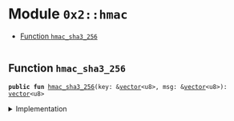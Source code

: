
<a name="0x2_hmac"></a>

# Module `0x2::hmac`



-  [Function `hmac_sha3_256`](#0x2_hmac_hmac_sha3_256)


<pre><code></code></pre>



<a name="0x2_hmac_hmac_sha3_256"></a>

## Function `hmac_sha3_256`



<pre><code><b>public</b> <b>fun</b> <a href="../../dependencies/mgo-framework/hmac.md#0x2_hmac_hmac_sha3_256">hmac_sha3_256</a>(key: &<a href="../../dependencies/move-stdlib/vector.md#0x1_vector">vector</a>&lt;u8&gt;, msg: &<a href="../../dependencies/move-stdlib/vector.md#0x1_vector">vector</a>&lt;u8&gt;): <a href="../../dependencies/move-stdlib/vector.md#0x1_vector">vector</a>&lt;u8&gt;
</code></pre>



<details>
<summary>Implementation</summary>


<pre><code><b>public</b> <b>native</b> <b>fun</b> <a href="../../dependencies/mgo-framework/hmac.md#0x2_hmac_hmac_sha3_256">hmac_sha3_256</a>(key: &<a href="../../dependencies/move-stdlib/vector.md#0x1_vector">vector</a>&lt;u8&gt;, msg: &<a href="../../dependencies/move-stdlib/vector.md#0x1_vector">vector</a>&lt;u8&gt;): <a href="../../dependencies/move-stdlib/vector.md#0x1_vector">vector</a>&lt;u8&gt;;
</code></pre>



</details>
